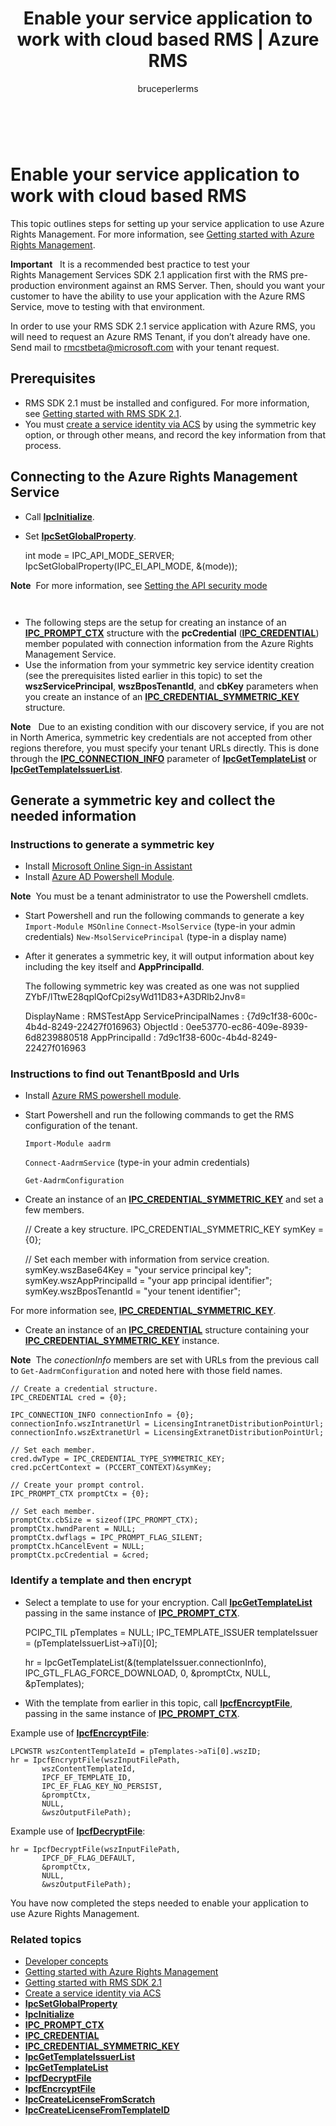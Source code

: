 ﻿---
# required metadata

title: Enable your service application to work with cloud based RMS | Azure RMS
description: This topic outlines steps for setting up your service application to use Azure Rights Management.
keywords:
author: bruceperlerms
manager: mbaldwin
ms.date: 04/28/2016
ms.topic: article
ms.prod: azure
ms.service: rights-management
ms.technology: techgroup-identity
ms.assetid: 1f726c6a-68a5-421f-8ed9-9cbb051c205b

# optional metadata

#ROBOTS:
audience: developer
#ms.devlang:
ms.reviewer: shubhamp
ms.suite: ems
#ms.tgt_pltfrm:
#ms.custom:

---

﻿
# Enable your service application to work with cloud based RMS

This topic outlines steps for setting up your service application to use Azure Rights Management. For more information, see [Getting started with Azure Rights Management](https://technet.microsoft.com/en-us/library/jj585016.aspx).

**Important**  
It is a recommended best practice to test your Rights Management Services SDK 2.1 application first with the RMS pre-production environment against an RMS Server. Then, should you want your customer to have the ability to use your application with the Azure RMS Service, move to testing with that environment.

In order to use your RMS SDK 2.1 service application with Azure RMS, you will need to request an Azure RMS Tenant, if you don’t already have one. Send mail to <rmcstbeta@microsoft.com> with your tenant request.

## Prerequisites

-   RMS SDK 2.1 must be installed and configured. For more information, see [Getting started with RMS SDK 2.1](getting-started-with-ad-rms-2-0.md).
-   You must [create a service identity via ACS](https://msdn.microsoft.com/en-us/library/gg185924.aspx) by using the symmetric key option, or through other means, and record the key information from that process.

## Connecting to the Azure Rights Management Service

-   Call [**IpcInitialize**](xref:msipc.ipcinitialize).
-   Set [**IpcSetGlobalProperty**](xref:msipc.ipcsetglobalproperty).


    int mode = IPC_API_MODE_SERVER;
    IpcSetGlobalProperty(IPC_EI_API_MODE, &(mode));


**Note**  For more information, see [Setting the API security mode](setting-the-api-security-mode-api-mode.md)

     

-   The following steps are the setup for creating an instance of an [**IPC\_PROMPT\_CTX**](xref:msipc.ipc_prompt_ctx) structure with the **pcCredential** ([**IPC\_CREDENTIAL**](xref:msipc.ipc_credential)) member populated with connection information from the Azure Rights Management Service.
-   Use the information from your symmetric key service identity creation (see the prerequisites listed earlier in this topic) to set the **wszServicePrincipal**, **wszBposTenantId**, and **cbKey** parameters when you create an instance of an [**IPC\_CREDENTIAL\_SYMMETRIC\_KEY**](xref:msipc.ipc_credential_symmetric_key) structure.

**Note**   Due to an existing condition with our discovery service, if you are not in North America, symmetric key credentials are not accepted from other regions therefore, you must specify your tenant URLs directly. This is done through the [**IPC\_CONNECTION\_INFO**](xref:msipc.ipc_connection_info) parameter of [**IpcGetTemplateList**](xref:msipc.ipcgettemplatelist) or [**IpcGetTemplateIssuerList**](xref:msipc.ipcgettemplateissuerlist).

## Generate a symmetric key and collect the needed information

### Instructions to generate a symmetric key

-   Install [Microsoft Online Sign-in Assistant](http://go.microsoft.com/fwlink/p/?LinkID=286152)
-   Install [Azure AD Powershell Module](https://bposast.vo.msecnd.net/MSOPMW/8073.4/amd64/AdministrationConfig-en.msi).

**Note**  You must be a tenant administrator to use the Powershell cmdlets.


-   Start Powershell and run the following commands to generate a key
            `Import-Module MSOnline`
            `Connect-MsolService` (type-in your admin credentials)
            `New-MsolServicePrincipal` (type-in a display name)
-   After it generates a symmetric key, it will output information about key including the key itself and **AppPrincipalId**.



    The following symmetric key was created as one was not supplied
    ZYbF/lTtwE28qplQofCpi2syWd11D83+A3DRlb2Jnv8=

    DisplayName : RMSTestApp
    ServicePrincipalNames : {7d9c1f38-600c-4b4d-8249-22427f016963}
    ObjectId : 0ee53770-ec86-409e-8939-6d8239880518
    AppPrincipalId : 7d9c1f38-600c-4b4d-8249-22427f016963



### Instructions to find out **TenantBposId** and **Urls**

-   Install [Azure RMS powershell module](https://technet.microsoft.com/en-us/library/jj585012.aspx).
-   Start Powershell and run the following commands to get the RMS configuration of the tenant.

    `Import-Module aadrm`

    `Connect-AadrmService` (type-in your admin credentials)

    `Get-AadrmConfiguration`


-   Create an instance of an  [**IPC\_CREDENTIAL\_SYMMETRIC\_KEY**](xref:msipc.ipc_credential_symmetric_key) and set a few members.

    // Create a key structure.
    IPC_CREDENTIAL_SYMMETRIC_KEY symKey = {0};

    // Set each member with information from service creation.
    symKey.wszBase64Key = "your service principal key";
    symKey.wszAppPrincipalId = "your app principal identifier";
    symKey.wszBposTenantId = "your tenent identifier";


For more information see, [**IPC\_CREDENTIAL\_SYMMETRIC\_KEY**](xref:msipc.ipc_credential_symmetric_key).

-   Create an instance of an [**IPC\_CREDENTIAL**](xref:msipc.ipc_credential) structure containing your [**IPC\_CREDENTIAL\_SYMMETRIC\_KEY**](xref:msipc.ipc_credential_symmetric_key) instance.

**Note**  The *conectionInfo* members are set with URLs from the previous call to `Get-AadrmConfiguration` and noted here with those field names.

    // Create a credential structure.
    IPC_CREDENTIAL cred = {0};

    IPC_CONNECTION_INFO connectionInfo = {0};
    connectionInfo.wszIntranetUrl = LicensingIntranetDistributionPointUrl;
    connectionInfo.wszExtranetUrl = LicensingExtranetDistributionPointUrl;

    // Set each member.
    cred.dwType = IPC_CREDENTIAL_TYPE_SYMMETRIC_KEY;
    cred.pcCertContext = (PCCERT_CONTEXT)&symKey;

    // Create your prompt control.
    IPC_PROMPT_CTX promptCtx = {0};

    // Set each member.
    promptCtx.cbSize = sizeof(IPC_PROMPT_CTX);
    promptCtx.hwndParent = NULL;
    promptCtx.dwflags = IPC_PROMPT_FLAG_SILENT;
    promptCtx.hCancelEvent = NULL;
    promptCtx.pcCredential = &cred;

### Identify a template and then encrypt

-   Select a template to use for your encryption.
    Call [**IpcGetTemplateList**](xref:msipc.ipcgettemplatelist) passing in the same instance of [**IPC\_PROMPT\_CTX**](xref:msipc.ipc_prompt_ctx).


    PCIPC_TIL pTemplates = NULL;
    IPC_TEMPLATE_ISSUER templateIssuer = (pTemplateIssuerList->aTi)[0];

    hr = IpcGetTemplateList(&(templateIssuer.connectionInfo),
           IPC_GTL_FLAG_FORCE_DOWNLOAD,
           0,
           &promptCtx,
           NULL,
           &pTemplates);


-   With the template from earlier in this topic, call [**IpcfEncrcyptFile**](xref:msipc.ipcfencryptfile), passing in the same instance of [**IPC\_PROMPT\_CTX**](xref:msipc.ipc_prompt_ctx).

Example use of [**IpcfEncrcyptFile**](xref:msipc.ipcfencryptfile):

    LPCWSTR wszContentTemplateId = pTemplates->aTi[0].wszID;
    hr = IpcfEncryptFile(wszInputFilePath,
           wszContentTemplateId,
           IPCF_EF_TEMPLATE_ID,
           IPC_EF_FLAG_KEY_NO_PERSIST,
           &promptCtx,
           NULL,
           &wszOutputFilePath);

Example use of [**IpcfDecryptFile**](xref:msipc.ipcfdecryptfile):

    hr = IpcfDecryptFile(wszInputFilePath,
           IPCF_DF_FLAG_DEFAULT,
           &promptCtx,
           NULL,
           &wszOutputFilePath);

You have now completed the steps needed to enable your application to use Azure Rights Management.

### Related topics

* [Developer concepts](ad-rms-concepts-nav.md)
* [Getting started with Azure Rights Management](https://technet.microsoft.com/en-us/library/jj585016.aspx)
* [Getting started with RMS SDK 2.1](getting-started-with-ad-rms-2-0.md)
* [Create a service identity via ACS](https://msdn.microsoft.com/en-us/library/gg185924.aspx)
* [**IpcSetGlobalProperty**](xref:msipc.ipcsetglobalproperty)
* [**IpcInitialize**](xref:msipc.ipcinitialize)
* [**IPC\_PROMPT\_CTX**](xref:msipc.ipc_prompt_ctx)
* [**IPC\_CREDENTIAL**](xref:msipc.ipc_credential)
* [**IPC\_CREDENTIAL\_SYMMETRIC\_KEY**](xref:msipc.ipc_credential_symmetric_key)
* [**IpcGetTemplateIssuerList**](xref:msipc.ipcgettemplateissuerlist)
* [**IpcGetTemplateList**](xref:msipc.ipcgettemplatelist)
* [**IpcfDecryptFile**](xref:msipc.ipcfdecryptfile)
* [**IpcfEncrcyptFile**](xref:msipc.ipcfencryptfile)
* [**IpcCreateLicenseFromScratch**](xref:msipc.ipccreatelicensefromscratch)
* [**IpcCreateLicenseFromTemplateID**](xref:msipc.ipccreatelicensefromtemplateid)
 

 
